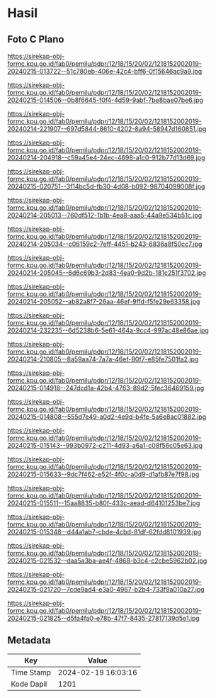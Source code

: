 # Hasil

## Foto C Plano

https://sirekap-obj-formc.kpu.go.id/fab0/pemilu/pdpr/12/18/15/20/02/1218152002019-20240215-013722--51c780eb-406e-42c4-bff6-0f15646ac9a9.jpg

https://sirekap-obj-formc.kpu.go.id/fab0/pemilu/pdpr/12/18/15/20/02/1218152002019-20240215-014506--0b8f6645-f0f4-4d59-9abf-7be8bae07be6.jpg

https://sirekap-obj-formc.kpu.go.id/fab0/pemilu/pdpr/12/18/15/20/02/1218152002019-20240214-221907--697d5844-8610-4202-8a94-58947d160851.jpg

https://sirekap-obj-formc.kpu.go.id/fab0/pemilu/pdpr/12/18/15/20/02/1218152002019-20240214-204918--c59a45e4-24ec-4698-a1c0-912b77d13d69.jpg

https://sirekap-obj-formc.kpu.go.id/fab0/pemilu/pdpr/12/18/15/20/02/1218152002019-20240215-020751--3f14bc5d-fb30-4d08-b092-98704099008f.jpg

https://sirekap-obj-formc.kpu.go.id/fab0/pemilu/pdpr/12/18/15/20/02/1218152002019-20240214-205013--760df512-1b1b-4ea8-aaa5-44a9e534b51c.jpg

https://sirekap-obj-formc.kpu.go.id/fab0/pemilu/pdpr/12/18/15/20/02/1218152002019-20240214-205034--c06159c2-7eff-4451-b243-6836a8f50cc7.jpg

https://sirekap-obj-formc.kpu.go.id/fab0/pemilu/pdpr/12/18/15/20/02/1218152002019-20240214-205045--6d6c69b3-2d83-4ea0-9d2b-181c251f3702.jpg

https://sirekap-obj-formc.kpu.go.id/fab0/pemilu/pdpr/12/18/15/20/02/1218152002019-20240214-205052--ab82a8f7-26aa-46ef-9ffd-f5fe29e63358.jpg

https://sirekap-obj-formc.kpu.go.id/fab0/pemilu/pdpr/12/18/15/20/02/1218152002019-20240214-232235--6d5238b6-5e61-464a-9cc4-997ac48e86ae.jpg

https://sirekap-obj-formc.kpu.go.id/fab0/pemilu/pdpr/12/18/15/20/02/1218152002019-20240214-210805--8a59aa74-7a7a-46ef-80f7-e85fe7501fa2.jpg

https://sirekap-obj-formc.kpu.go.id/fab0/pemilu/pdpr/12/18/15/20/02/1218152002019-20240215-014918--247dcd1a-42b4-4763-89d2-5fec36469159.jpg

https://sirekap-obj-formc.kpu.go.id/fab0/pemilu/pdpr/12/18/15/20/02/1218152002019-20240215-014808--555d7e49-a0d2-4e9d-b4fe-5a6e8ac01882.jpg

https://sirekap-obj-formc.kpu.go.id/fab0/pemilu/pdpr/12/18/15/20/02/1218152002019-20240215-015143--993b0972-c211-4d93-a6a1-c08f56c05e63.jpg

https://sirekap-obj-formc.kpu.go.id/fab0/pemilu/pdpr/12/18/15/20/02/1218152002019-20240215-015633--9dc7f462-e52f-4f0c-a0d9-d1afb87e7f98.jpg

https://sirekap-obj-formc.kpu.go.id/fab0/pemilu/pdpr/12/18/15/20/02/1218152002019-20240215-015511--15aa8835-b80f-433c-aead-d64101253be7.jpg

https://sirekap-obj-formc.kpu.go.id/fab0/pemilu/pdpr/12/18/15/20/02/1218152002019-20240215-015348--d44a1ab7-cbde-4cbd-81df-62fdd8101939.jpg

https://sirekap-obj-formc.kpu.go.id/fab0/pemilu/pdpr/12/18/15/20/02/1218152002019-20240215-021532--daa5a3ba-ae4f-4868-b3c4-c2cbe5962b02.jpg

https://sirekap-obj-formc.kpu.go.id/fab0/pemilu/pdpr/12/18/15/20/02/1218152002019-20240215-021720--7cde9ad4-e3a0-4967-b2b4-733f9a010a27.jpg

https://sirekap-obj-formc.kpu.go.id/fab0/pemilu/pdpr/12/18/15/20/02/1218152002019-20240215-021825--d5fa4fa0-e78b-47f7-8435-27817139d5e1.jpg


## Metadata

| Key        | Value               |
| ---------- | ------------------- |
| Time Stamp | 2024-02-19 16:03:16 |
| Kode Dapil | 1201                |



